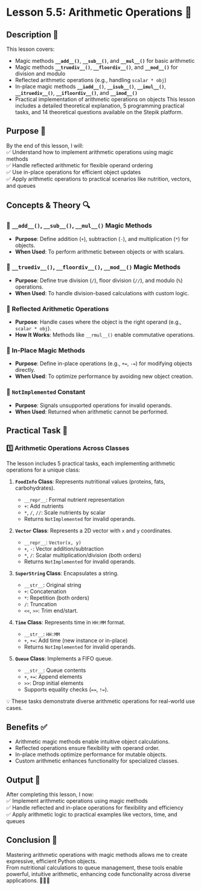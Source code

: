 # Lesson 5.5: Arithmetic Operations 🧮

## Description 📝

This lesson covers:

-   Magic methods **`__add__()`**, **`__sub__()`**, and **`__mul__()`** for basic arithmetic
-   Magic methods **`__truediv__()`**, **`__floordiv__()`**, and **`__mod__()`** for division and modulo
-   Reflected arithmetic operations (e.g., handling `scalar * obj`)
-   In-place magic methods **`__iadd__()`**, **`__isub__()`**, **`__imul__()`**, **`__itruediv__()`**, **`__ifloordiv__()`**, and **`__imod__()`**
-   Practical implementation of arithmetic operations on objects
    This lesson includes a detailed theoretical explanation, 5 programming practical tasks, and 14 theoretical questions available on the Stepik platform.

## Purpose 🎯

By the end of this lesson, I will:  
✅ Understand how to implement arithmetic operations using magic methods  
✅ Handle reflected arithmetic for flexible operand ordering  
✅ Use in-place operations for efficient object updates  
✅ Apply arithmetic operations to practical scenarios like nutrition, vectors, and queues

## Concepts & Theory 🔍

### 🔹 **`__add__()`**, **`__sub__()`**, **`__mul__()`** Magic Methods

-   **Purpose**: Define addition (`+`), subtraction (`-`), and multiplication (`*`) for objects.
-   **When Used**: To perform arithmetic between objects or with scalars.

### 🔹 **`__truediv__()`**, **`__floordiv__()`**, **`__mod__()`** Magic Methods

-   **Purpose**: Define true division (`/`), floor division (`//`), and modulo (`%`) operations.
-   **When Used**: To handle division-based calculations with custom logic.

### 🔹 Reflected Arithmetic Operations

-   **Purpose**: Handle cases where the object is the right operand (e.g., `scalar * obj`).
-   **How It Works**: Methods like `__rmul__()` enable commutative operations.

### 🔹 In-Place Magic Methods

-   **Purpose**: Define in-place operations (e.g., `+=`, `-=`) for modifying objects directly.
-   **When Used**: To optimize performance by avoiding new object creation.

### 🔹 **`NotImplemented`** Constant

-   **Purpose**: Signals unsupported operations for invalid operands.
-   **When Used**: Returned when arithmetic cannot be performed.

## Practical Task 🧪

### 1️⃣ **Arithmetic Operations Across Classes**

The lesson includes 5 practical tasks, each implementing arithmetic operations for a unique class:

1. **`FoodInfo` Class**: Represents nutritional values (proteins, fats, carbohydrates).

    - `__repr__`: Formal nutrient representation
    - `+`: Add nutrients
    - `*`, `/`, `//`: Scale nutrients by scalar
    - Returns `NotImplemented` for invalid operands.

2. **`Vector` Class**: Represents a 2D vector with `x` and `y` coordinates.

    - `__repr__`: `Vector(x, y)`
    - `+`, `-`: Vector addition/subtraction
    - `*`, `/`: Scalar multiplication/division (both orders)
    - Returns `NotImplemented` for invalid operands.

3. **`SuperString` Class**: Encapsulates a string.

    - `__str__`: Original string
    - `+`: Concatenation
    - `*`: Repetition (both orders)
    - `/`: Truncation
    - `<<`, `>>`: Trim end/start.

4. **`Time` Class**: Represents time in `HH:MM` format.

    - `__str__`: `HH:MM`
    - `+`, `+=`: Add time (new instance or in-place)
    - Returns `NotImplemented` for invalid operands.

5. **`Queue` Class**: Implements a FIFO queue.
    - `__str__`: Queue contents
    - `+`, `+=`: Append elements
    - `>>`: Drop initial elements
    - Supports equality checks (`==`, `!=`).

💡 These tasks demonstrate diverse arithmetic operations for real-world use cases.

## Benefits ✅

-   Arithmetic magic methods enable intuitive object calculations.
-   Reflected operations ensure flexibility with operand order.
-   In-place methods optimize performance for mutable objects.
-   Custom arithmetic enhances functionality for specialized classes.

## Output 📜

After completing this lesson, I now:  
✅ Implement arithmetic operations using magic methods  
✅ Handle reflected and in-place operations for flexibility and efficiency  
✅ Apply arithmetic logic to practical examples like vectors, time, and queues

## Conclusion 🚀

Mastering arithmetic operations with magic methods allows me to create expressive, efficient Python objects.  
From nutritional calculations to queue management, these tools enable powerful, intuitive arithmetic, enhancing code functionality across diverse applications. 🧑‍💻✨
